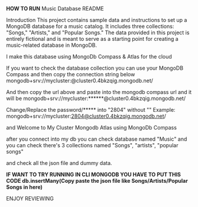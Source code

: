 **HOW TO RUN**
Music Database README

Introduction
This project contains sample data and instructions to set up a MongoDB database for a music catalog. It includes three collections: "Songs," "Artists," and "Popular Songs." The data provided in this project is entirely fictional and is meant to serve as a starting point for creating a music-related database in MongoDB.

I make this database using  MongoDb Compass & Atlas for the cloud

If you want to check the database collection you can use your MongoDB Compass and then copy the connection string below
mongodb+srv://mycluster:<password>@cluster0.4bkzqig.mongodb.net/

And then copy the url above and paste into the mongodb compass url and it will be
mongodb+srv://mycluster:******@cluster0.4bkzqig.mongodb.net/

Change/Replace the password/***** into "2804" without "" 
Example:
mongodb+srv://mycluster:2804@cluster0.4bkzqig.mongodb.net/

and Welcome to My Cluster Mongodb Atlas using MongoDb Compass

after you connect into my db you can check database named "Music"
and you can check there's 3 collections named "Songs", "artists", "popular songs"

and check all the json file and dummy data.

**IF WANT TO TRY RUNNING IN CLI MONGODB YOU HAVE TO PUT THIS CODE db.insertMany(Copy paste the json file like Songs/Artists/Popular Songs in here)**

ENJOY REVIEWING


